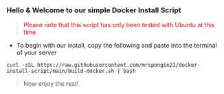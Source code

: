 ### Hello & Welcome to our simple Docker Install Script

> <span style="color:red">Please note that this script has only been tested with Ubuntu at this time </span>
- To begin with our install, copy the following and paste into the terminal of your server
```
curl -sSL https://raw.githubusercontent.com/mrspongie21/docker-install-script/main/build-docker.sh | bash
```

> Now enjoy the rest! 
